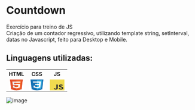 # Countdown
Exercício para treino de JS\
Criação de um contador regressivo, utilizando template string, setInterval, datas no Javascript, feito para Desktop e Mobile.

<h2> Linguagens utilizadas: </h2>

<table>
<tr>
  <th> HTML </th>
  <th> CSS </th>
  <th> JS </th>
</tr>
<tr>
  <td> <img align="center" alt="HTML" height="30" width="40" src="https://raw.githubusercontent.com/devicons/devicon/master/icons/html5/html5-original.svg"> </td>
  <td> <img align="center" alt="CSS" height="30" width="40" src="https://raw.githubusercontent.com/devicons/devicon/master/icons/css3/css3-original.svg"> </td>
  <td> <img align="center" alt="JS" height="30" width="40" src="https://github.com/devicons/devicon/blob/master/icons/javascript/javascript-original.svg"> </td>
</table>

<img width="719" alt="image" src="https://user-images.githubusercontent.com/102387476/212586406-932dd152-0814-4723-a243-f9b55030a1bd.png">
